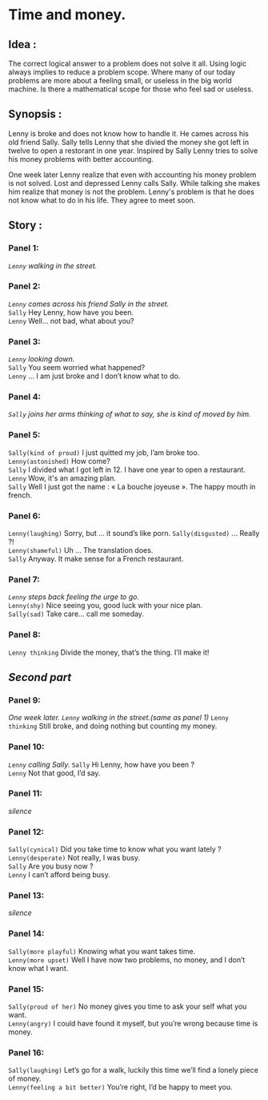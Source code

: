 # Time and money.

## Idea : 

The correct logical answer to a problem does not solve it all. Using logic always implies to reduce a problem scope. 
Where many of our today problems are more about a feeling small, or useless in the big world machine. 
Is there a mathematical scope for those who feel sad or useless. 

## Synopsis :

Lenny is broke and does not know how to handle it. 
He cames across his old friend Sally. 
Sally tells Lenny that she divied the money she got left in twelve to open a restorant in one year.
Inspired by Sally Lenny tries to solve his money problems with better accounting.  

One week later Lenny realize that even with accounting his money problem is not solved. 
Lost and depressed Lenny calls Sally. 
While talking she makes him realize that money is not the problem.
Lenny's problem is that he does not know what to do in his life.
They agree to meet soon.

## Story :


### Panel 1:

*`Lenny` walking in the street.*

### Panel 2:

*`Lenny` comes across his friend Sally in the street.*  
`Sally` Hey Lenny, how have you been.  
`Lenny` Well… not bad, what about you?

### Panel 3:

*`Lenny` looking down.*  
`Sally` You seem worried what happened?    
`Lenny` … I am just broke and I don’t know what to do.

### Panel 4:

*`Sally` joins her arms thinking of what to say, she is kind of moved by him.*

### Panel 5:

`Sally(kind of proud)` I just quitted my job, I’am broke too.  
`Lenny(astonished)` How come?  
`Sally` I divided what I got left in 12. I have one year to open a restaurant. 
`Lenny` Wow, it's an amazing plan.  
`Sally` Well I just got the name : « La bouche joyeuse ». The happy mouth in french. 

### Panel 6:
 
`Lenny(laughing)` Sorry, but … it sound’s like porn.
`Sally(disgusted)` … Really ?!  
`Lenny(shameful)` Uh … The translation does.  
`Sally` Anyway. It make sense for a French restaurant.

### Panel 7:

*`Lenny` steps back feeling the urge to go.*  
`Lenny(shy)` Nice seeing you, good luck with your nice plan.  
`Sally(sad)` Take care… call me someday.

### Panel 8:

`Lenny thinking` Divide the money, that’s the thing. I’ll make it!

*Second part*
-----

### Panel 9:

*One week later.*
*`Lenny` walking in the street.(same as panel 1)*
`Lenny thinking` Still broke, and doing nothing but counting my money.

### Panel 10:

*`Lenny` calling Sally.*
`Sally` Hi Lenny, how have you been ?  
`Lenny` Not that good, I’d say.

### Panel 11:

*silence*

### Panel 12:

`Sally(cynical)` Did you take time to know what you want lately ?  
`Lenny(desperate)` Not really, I was busy.  
`Sally` Are you busy now ?  
`Lenny` I can’t afford being busy. 

### Panel 13:

*silence*

### Panel 14:

`Sally(more playful)` Knowing what you want takes time.  
`Lenny(more upset)` Well I have now two problems, no money, and I don’t know what I want.

### Panel 15:

`Sally(proud of her)` No money gives you time to ask your self what you want.  
`Lenny(angry)` I could have found it myself, but you’re wrong because time is money.

### Panel 16:

`Sally(laughing)` Let’s go for a walk, luckily this time we’ll find a lonely piece of money.  
`Lenny(feeling a bit better)` You’re right, I’d be happy to meet you.


